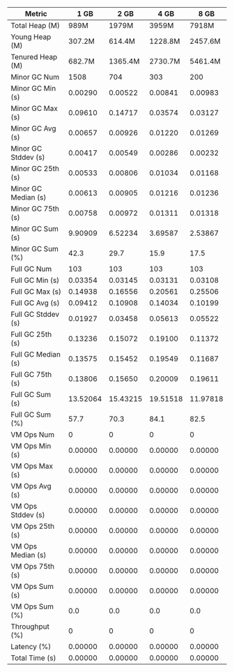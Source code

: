 | Metric | 1 GB | 2 GB | 4 GB | 8 GB |
|------|----|----|----|----|
| Total Heap (M) | 989M | 1979M | 3959M | 7918M |
| Young Heap (M) | 307.2M | 614.4M | 1228.8M | 2457.6M |
| Tenured Heap (M) | 682.7M | 1365.4M | 2730.7M | 5461.4M |
| Minor GC Num | 1508 | 704 | 303 | 200 |
| Minor GC Min (s) | 0.00290 | 0.00522 | 0.00841 | 0.00983 |
| Minor GC Max (s) | 0.09610 | 0.14717 | 0.03574 | 0.03127 |
| Minor GC Avg (s) | 0.00657 | 0.00926 | 0.01220 | 0.01269 |
| Minor GC Stddev (s) | 0.00417 | 0.00549 | 0.00286 | 0.00232 |
| Minor GC 25th (s) | 0.00533 | 0.00806 | 0.01034 | 0.01168 |
| Minor GC Median (s) | 0.00613 | 0.00905 | 0.01216 | 0.01236 |
| Minor GC 75th (s) | 0.00758 | 0.00972 | 0.01311 | 0.01318 |
| Minor GC Sum (s) | 9.90909 | 6.52234 | 3.69587 | 2.53867 |
| Minor GC Sum (%) | 42.3 | 29.7 | 15.9 | 17.5 |
| Full GC Num | 103 | 103 | 103 | 103 |
| Full GC Min (s) | 0.03354 | 0.03145 | 0.03131 | 0.03108 |
| Full GC Max (s) | 0.14938 | 0.16556 | 0.20561 | 0.25506 |
| Full GC Avg (s) | 0.09412 | 0.10908 | 0.14034 | 0.10199 |
| Full GC Stddev (s) | 0.01927 | 0.03458 | 0.05613 | 0.05522 |
| Full GC 25th (s) | 0.13236 | 0.15072 | 0.19100 | 0.11372 |
| Full GC Median (s) | 0.13575 | 0.15452 | 0.19549 | 0.11687 |
| Full GC 75th (s) | 0.13806 | 0.15650 | 0.20009 | 0.19611 |
| Full GC Sum (s) | 13.52064 | 15.43215 | 19.51518 | 11.97818 |
| Full GC Sum (%) | 57.7 | 70.3 | 84.1 | 82.5 |
| VM Ops Num | 0 | 0 | 0 | 0 |
| VM Ops Min (s) | 0.00000 | 0.00000 | 0.00000 | 0.00000 |
| VM Ops Max (s) | 0.00000 | 0.00000 | 0.00000 | 0.00000 |
| VM Ops Avg (s) | 0.00000 | 0.00000 | 0.00000 | 0.00000 |
| VM Ops Stddev (s) | 0.00000 | 0.00000 | 0.00000 | 0.00000 |
| VM Ops 25th (s) | 0.00000 | 0.00000 | 0.00000 | 0.00000 |
| VM Ops Median (s) | 0.00000 | 0.00000 | 0.00000 | 0.00000 |
| VM Ops 75th (s) | 0.00000 | 0.00000 | 0.00000 | 0.00000 |
| VM Ops Sum (s) | 0.00000 | 0.00000 | 0.00000 | 0.00000 |
| VM Ops Sum (%) | 0.0 | 0.0 | 0.0 | 0.0 |
| Throughput (%) | 0 | 0 | 0 | 0 |
| Latency (%) | 0.00000 | 0.00000 | 0.00000 | 0.00000 |
| Total Time (s) | 0.00000 | 0.00000 | 0.00000 | 0.00000 |
